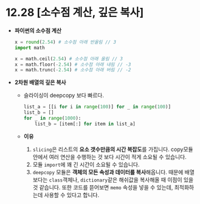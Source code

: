 # 12.28 [소수점 계산, 깊은 복사]

- **파이썬의 소수점 계산**
    
    ```python
    x = round(2.54) # 소수점 아래 반올림 // 3
    import math
    
    x = math.ceil(2.54) # 소수점 아래 올림 // 3
    x = math.floor(-2.54) # 소수점 아래 내림 // -3
    x = math.trunc(-2.54) # 소수점 아래 버림 // -2
    ```
    

- **2차원 배열의 깊은 복사**
    - 슬라이싱이 deepcopy 보다 빠르다.
        
        ```python
        list_a = [[i for i in range(100)] for _ in range(100)]
        list_b = []
        for _ in range(1000):
            list_b = [item[:] for item in list_a]
        ```
        
    - **이유**
        1. `slicing`은 리스트의 **요소 갯수만큼의 시간 복잡도**를 가집니다. copy모듈 안에서 여러 연산을 수행하는 것 보다 시간이 적게 소요될 수 있습니다.
        2. 모듈 `import`에 꽤 긴 시간이 소요될 수 있습니다.
        3. `deepcopy` 모듈은 **객체의 모든 속성과 데이터를 복사**해옵니다. 때문에 배열보다는 `class`객체나, `dictionary`같은 해쉬값을 복사해올 때 이점이 있을 것 같습니다. 또한 코드를 뜯어보면 `memo` 속성을 넣을 수 있는데, 최적화하는데 사용할 수 있다고 합니다.